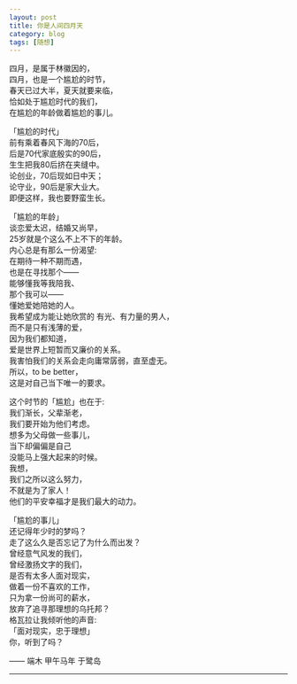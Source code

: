 ```yaml
---
layout: post  
title: 你是人间四月天  
category: blog  
tags: [随想]  
---
```

四月，是属于林徽因的，  
四月，也是一个尴尬的时节，  
春天已过大半，夏天就要来临，  
恰如处于尴尬时代的我们，  
在尴尬的年龄做着尴尬的事儿。  

「尴尬的时代」  
前有乘着春风下海的70后，  
后是70代家底殷实的90后，  
生生把我80后挤在夹缝中。  
论创业，70后现如日中天；  
论守业，90后是家大业大。  
即便这样，我也要野蛮生长。  

「尴尬的年龄」  
谈恋爱太迟，结婚又尚早，  
25岁就是个这么不上不下的年龄。  
内心总是有那么一份渴望:  
在期待一种不期而遇，  
也是在寻找那个——  
能够懂我等我陪我、  
那个我可以——  
懂她爱她陪她的人。  
我希望成为能让她欣赏的
有光、有力量的男人，  
而不是只有浅薄的爱，  
因为我们都知道，  
爱是世界上短暂而又廉价的关系。  
我害怕我们的关系会走向庸常孱弱，直至虚无。  
所以，to be better，  
这是对自己当下唯一的要求。  

这个时节的「尴尬」也在于:  
我们渐长，父辈渐老，  
我们要开始为他们考虑。  
想多为父母做一些事儿，  
当下却偏偏是自己  
没能马上强大起来的时候。  
我想，  
我们之所以这么努力，  
不就是为了家人！  
他们的平安幸福才是我们最大的动力。  

「尴尬的事儿」  
还记得年少时的梦吗？  
走了这么久是否忘记了为什么而出发？  
曾经意气风发的我们，  
曾经激扬文字的我们，  
是否有太多人面对现实，  
做着一份不喜欢的工作，  
只为拿一份尚可的薪水，  
放弃了追寻那理想的乌托邦？  
格瓦拉让我倾听他的声音:  
「面对现实，忠于理想」  
你，听到了吗？  

—— 端木 甲午马年 于鹭岛  
- - -
 